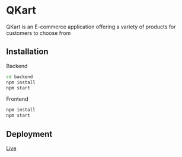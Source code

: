 # QKart
QKart is an E-commerce application offering a variety of products for customers to choose from

## Installation

Backend

```bash
cd backend
npm install
npm start
```

Frontend
```bash
npm install
npm start
```

## Deployment
[Live](https://qkart-frontend-ehtesham-tariques-projects.vercel.app/)

